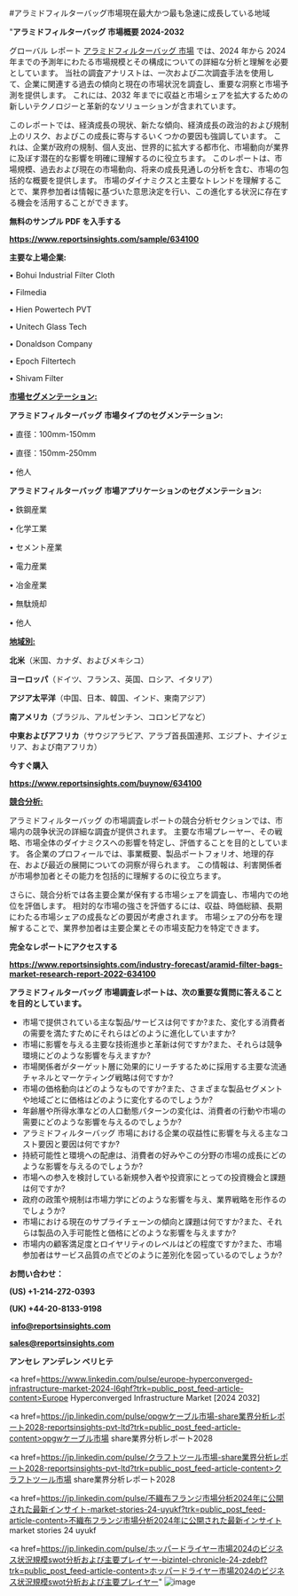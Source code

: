 #アラミドフィルターバッグ市場現在最大かつ最も急速に成長している地域

"<strong>アラミドフィルターバッグ 市場概要 2024-2032</strong>

グローバル レポート <a href=https://www.reportsinsights.com/sample/634100>アラミドフィルターバッグ 市場</a> では、2024 年から 2024 年までの予測年にわたる市場規模とその構成についての詳細な分析と理解を必要としています。 当社の調査アナリストは、一次および二次調査手法を使用して、企業に関連する過去の傾向と現在の市場状況を調査し、重要な洞察と市場予測を提供します。 これには、2032 年までに収益と市場シェアを拡大​​するための新しいテクノロジーと革新的なソリューションが含まれています。

このレポートでは、経済成長の現状、新たな傾向、経済成長の政治的および規制上のリスク、およびこの成長に寄与するいくつかの要因も強調しています。 これは、企業が政府の規制、個人支出、世界的に拡大する都市化、市場動向が業界に及ぼす潜在的な影響を明確に理解するのに役立ちます。 このレポートは、市場規模、過去および現在の市場動向、将来の成長見通しの分析を含む、市場の包括的な概要を提供します。 市場のダイナミクスと主要なトレンドを理解することで、業界参加者は情報に基づいた意思決定を行い、この進化する状況に存在する機会を活用することができます。

<strong><b>無料のサンプル PDF を入手する</b></strong>

<a href=https://www.reportsinsights.com/sample/634100><strong><u>https://www.reportsinsights.com/sample/634100</u></strong></a>

<strong>主要な上場企業:</strong>

• Bohui Industrial Filter Cloth

• Filmedia

• Hien Powertech PVT

• Unitech Glass Tech

• Donaldson Company

• Epoch Filtertech

• Shivam Filter

<strong><u>市場セグメンテーション</u></strong><strong><u>:</u></strong>

<strong>アラミドフィルターバッグ 市場タイプのセグメンテーション:</strong>

• 直径：100mm-150mm

• 直径：150mm-250mm

• 他人

<strong>アラミドフィルターバッグ 市場アプリケーションのセグメンテーション:</strong>

• 鉄鋼産業

• 化学工業

• セメント産業

• 電力産業

• 冶金産業

• 無駄焼却

• 他人

<strong><u>地域別</u></strong><strong><u>:</u></strong>

<strong>北米</strong>（米国、カナダ、およびメキシコ）

<strong>ヨーロッパ</strong>（ドイツ、フランス、英国、ロシア、イタリア）

<strong>アジア太平洋</strong>（中国、日本、韓国、インド、東南アジア）

<strong>南アメリカ</strong>（ブラジル、アルゼンチン、コロンビアなど）

<strong>中東およびアフリカ</strong>（サウジアラビア、アラブ首長国連邦、エジプト、ナイジェリア、および南アフリカ）

<strong>今すぐ購入</strong>

<a href=https://www.reportsinsights.com/buynow/634100><strong><u>https://www.reportsinsights.com/buynow/634100</u></strong></a>

<strong><u>競合分析:</u></strong>

アラミドフィルターバッグ の市場調査レポートの競合分析セクションでは、市場内の競争状況の詳細な調査が提供されます。 主要な市場プレーヤー、その戦略、市場全体のダイナミクスへの影響を特定し、評価することを目的としています。 各企業のプロフィールでは、事業概要、製品ポートフォリオ、地理的存在、および最近の展開についての洞察が得られます。 この情報は、利害関係者が市場参加者とその能力を包括的に理解するのに役立ちます。

さらに、競合分析では各主要企業が保有する市場シェアを調査し、市場内での地位を評価します。 相対的な市場の強さを評価するには、収益、時価総額、長期にわたる市場シェアの成長などの要因が考慮されます。 市場シェアの分布を理解することで、業界参加者は主要企業とその市場支配力を特定できます。

<strong>完全なレポートにアクセスする</strong>

<a href=https://www.reportsinsights.com/industry-forecast/aramid-filter-bags-market-research-report-2022-634100><strong><u><b>https://www.reportsinsights.com/industry-forecast/aramid-filter-bags-market-research-report-2022-634100</b></u></strong></a>

<strong><b>アラミドフィルターバッグ 市場調査レポートは、次の重要な質問に答えることを目的としています。</b></strong>
<ul>
  <li>市場で提供されている主な製品/サービスは何ですか?また、変化する消費者の需要を満たすためにそれらはどのように進化していますか?</li>
  <li>市場に影響を与える主要な技術進歩と革新は何ですか?また、それらは競争環境にどのような影響を与えますか?</li>
  <li>市場関係者がターゲット層に効果的にリーチするために採用する主要な流通チャネルとマーケティング戦略は何ですか?</li>
  <li>市場の価格動向はどのようなものですか?また、さまざまな製品セグメントや地域ごとに価格はどのように変化するのでしょうか?</li>
  <li>年齢層や所得水準などの人口動態パターンの変化は、消費者の行動や市場の需要にどのような影響を与えるのでしょうか?</li>
  <li>アラミドフィルターバッグ 市場における企業の収益性に影響を与える主なコスト要因と要因は何ですか?</li>
  <li>持続可能性と環境への配慮は、消費者の好みやこの分野の市場の成長にどのような影響を与えるのでしょうか?</li>
  <li>市場への参入を検討している新規参入者や投資家にとっての投資機会と課題は何ですか?</li>
  <li>政府の政策や規制は市場力学にどのような影響を与え、業界戦略を形作るのでしょうか?</li>
  <li>市場における現在のサプライチェーンの傾向と課題は何ですか?また、それらは製品の入手可能性と価格にどのような影響を与えますか?</li>
  <li>市場内の顧客満足度とロイヤリティのレベルはどの程度ですか?また、市場参加者はサービス品質の点でどのように差別化を図っているのでしょうか?</li>
</ul>
<strong>お問い合わせ：</strong>

<strong>(US) +1-214-272-0393</strong>

<strong>(UK) +44-20-8133-9198</strong>

<strong> </strong><a href=info@reportsinsights.com><strong><u>info@reportsinsights.com</u></strong></a>

<a href=sales@reportsinsights.com><strong><u>sales@reportsinsights.com</u></strong></a>

<strong>アンセレ アンデレン ベリヒテ</strong>

<a href=https://www.linkedin.com/pulse/europe-hyperconverged-infrastructure-market-2024-l6qhf?trk=public_post_feed-article-content>Europe Hyperconverged Infrastructure Market [2024 2032]</a>

<a href=https://jp.linkedin.com/pulse/opgwケーブル市場-share業界分析レポート2028-reportsinsights-pvt-ltd?trk=public_post_feed-article-content>opgwケーブル市場 share業界分析レポート2028</a>

<a href=https://jp.linkedin.com/pulse/クラフトツール市場-share業界分析レポート2028-reportsinsights-pvt-ltd?trk=public_post_feed-article-content>クラフトツール市場 share業界分析レポート2028</a>

<a href=https://jp.linkedin.com/pulse/不織布フランジ市場分析2024年に公開された最新インサイト-market-stories-24-uyukf?trk=public_post_feed-article-content>不織布フランジ市場分析2024年に公開された最新インサイト market stories 24 uyukf</a>

<a href=https://jp.linkedin.com/pulse/ホッパードライヤー市場2024のビジネス状況規模swot分析および主要プレイヤー-bizintel-chronicle-24-zdebf?trk=public_post_feed-article-content>ホッパードライヤー市場2024のビジネス状況規模swot分析および主要プレイヤー</a>"
![image](https://github.com/aanak123/RIMarketer1/assets/158471119/ee7d6d64-f891-40c3-a6f4-7e3a5fe8dc6f)
